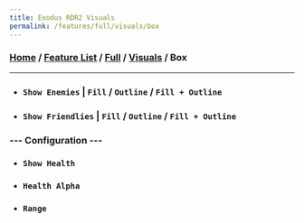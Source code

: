 ```yaml
---
title: Exodus RDR2 Visuals
permalink: /features/full/visuals/box
---
```

### [Home](/) / [Feature List](/features) / [Full](/features/full) / [Visuals](/features/full/visuals) / Box
---
- ### `Show Enemies` | `Fill` / `Outline` / `Fill + Outline`
- ### `Show Friendlies` | `Fill` / `Outline` / `Fill + Outline`
### --- Configuration ---
- ### `Show Health`
- ### `Health Alpha`
- ### `Range`
